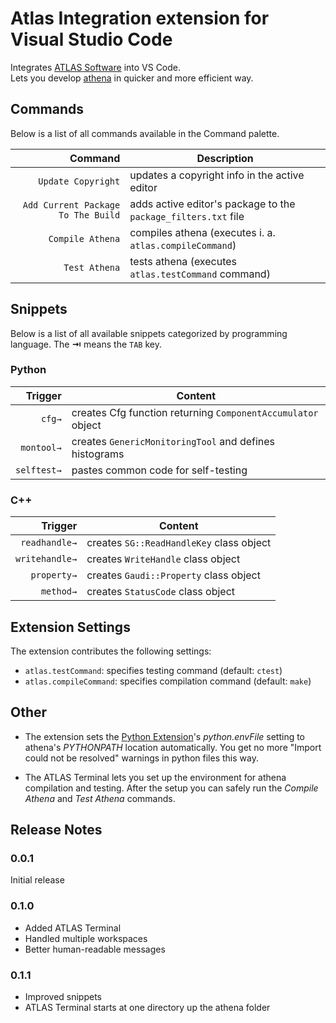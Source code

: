 # Atlas Integration extension for Visual Studio Code

Integrates [ATLAS Software](https://atlassoftwaredocs.web.cern.ch/) into VS Code.\
Lets you develop [athena](https://gitlab.cern.ch/atlas/athena/) in quicker and more efficient way.

## Commands

Below is a list of all commands available in the Command palette.

| Command  | Description |
| -------: | ------- |
| `Update Copyright`   | updates a copyright info in the active editor |
| `Add Current Package To The Build`   | adds active editor's package to the `package_filters.txt` file |
| `Compile Athena`   | compiles athena (executes i. a. `atlas.compileCommand`) |
| `Test Athena`   | tests athena (executes `atlas.testCommand` command) |

## Snippets

Below is a list of all available snippets categorized by programming language. The **⇥** means the `TAB` key.

### Python
| Trigger  | Content |
| -------: | ------- |
| `cfg→`   | creates Cfg function returning `ComponentAccumulator` object |
| `montool→`   | creates `GenericMonitoringTool` and defines histograms|
| `selftest→`   | pastes common code for self-testing |

### C++
| Trigger  | Content |
| -------: | ------- |
| `readhandle→`   | creates `SG::ReadHandleKey` class object |
| `writehandle→`   | creates `WriteHandle` class object |
| `property→`   | creates `Gaudi::Property` class object |
| `method→`   | creates `StatusCode` class object |

## Extension Settings

The extension contributes the following settings:

* `atlas.testCommand`: specifies testing command (default: `ctest`)
* `atlas.compileCommand`: specifies compilation command (default: `make`)

## Other

* The extension sets the [Python Extension](https://marketplace.visualstudio.com/items?itemName=ms-python.python)'s *python.envFile* setting to athena's *PYTHONPATH* location  automatically. You get no more "Import could not be resolved" warnings in python files this way.

* The ATLAS Terminal lets you set up the environment for athena compilation and testing. After the setup you can safely run the *Compile Athena* and *Test Athena* commands.

## Release Notes

### 0.0.1

Initial release

### 0.1.0

* Added ATLAS Terminal
* Handled multiple workspaces
* Better human-readable messages

### 0.1.1

* Improved snippets
* ATLAS Terminal starts at one directory up the athena folder

